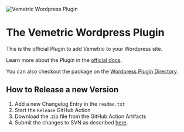 ![Vemetric Wordpress Plugin](https://github.com/user-attachments/assets/781544b0-d1aa-4d43-813d-a5609d20d23b)

# The Vemetric Wordpress Plugin

This is the official Plugin to add Vemetric to your Wordpress site.

Learn more about the Plugin in the [official docs](https://vemetric.com/docs/installation/wordpress).

You can also checkout the package on the [Wordpress Plugin Directory](https://wordpress.org/plugins/vemetric).

## How to Release a new Version

1. Add a new Changelog Entry in the `readme.txt`
2. Start the `Release` GitHub Action
3. Download the .zip file from the GitHub Action Artifacts
4. Submit the changes to SVN as described [here](https://developer.wordpress.org/plugins/wordpress-org/how-to-use-subversion/#editing-existing-files).
